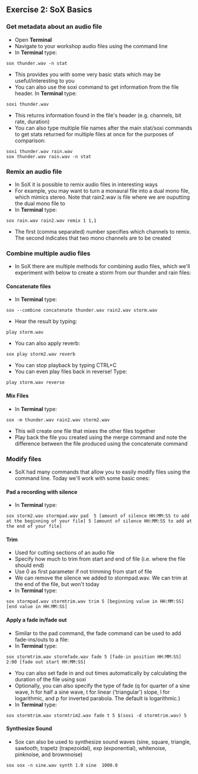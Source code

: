 ## Exercise 2: SoX Basics

### Get metadata about an audio file
- Open **Terminal**
- Navigate to your workshop audio files using the command line
- In **Terminal** type:
~~~shell
sox thunder.wav -n stat
~~~
- This provides you with some very basic stats which may be useful/interesting to you
- You can also use the soxi command to get information from the file header. In **Terminal** type:
~~~shell
soxi thunder.wav
~~~
 - This returns information found in the file's header (e.g. channels, bit rate, duration)
 - You can also type multiple file names after the main stat/soxi commands to get stats returned for multiple files at once for the purposes of comparison:
 ~~~shell
 soxi thunder.wav rain.wav
 sox thunder.wav rain.wav -n stat
 ~~~
 ### Remix an audio file
- In SoX it is possible to remix audio files in interesting ways
- For example, you may want to turn a monaural file into a dual mono file, which mimics stereo. Note that rain2.wav is file where we are ouputting the dual mono file to
- In **Terminal** type:
~~~shell
sox rain.wav rain2.wav remix 1 1,1
~~~ 
- The first (comma separated) number specifies which channels to remix. The second indicates that two mono channels are to be created
### Combine multiple audio files
- In SoX there are multiple methods for combining audio files, which we'll experiment with below to create a storm from our thunder and rain files:
#### Concatenate files
- In **Terminal** type:
~~~shell
sox --combine concatenate thunder.wav rain2.wav storm.wav
~~~
- Hear the result by typing:
~~~shell
play storm.wav
~~~
- You can also apply reverb:
~~~shell
sox play storm2.wav reverb
~~~
- You can stop playback by typing CTRL+C
- You can even play files back in reverse! Type:
~~~shell
play storm.wav reverse
~~~
#### Mix Files
- In **Terminal** type:
~~~shell
sox -m thunder.wav rain2.wav storm2.wav
~~~ 
- This will create one file that mixes the other files together
- Play back the file you created using the merge command and note the difference between the file produced using the concatenate command
### Modify files
- SoX had many commands that allow you to easily modify files using the command line. Today we'll work with some basic ones:
#### Pad a recording with silence
- In **Terminal** type:
~~~shell
sox storm2.wav stormpad.wav pad  5 [amount of silence HH:MM:SS to add at the beginning of your file] 5 [amount of silence HH:MM:SS to add at the end of your file]  
~~~ 
#### Trim
- Used for cutting sections of an audio file
- Specify how much to trim from start and end of file (i.e. where the file should end)
- Use 0 as first parameter if not trimming from start of file
- We can remove the silence we added to stormpad.wav. We can trim at the end of the file, but won't today
- In **Terminal** type:
~~~shell
sox stormpad.wav stormtrim.wav trim 5 [beginning value in HH:MM:SS] [end value in HH:MM:SS]
~~~ 
#### Apply a fade in/fade out
- Similar to the pad command, the fade command can be used to add fade-ins/outs to a file:
- In **Terminal** type:
~~~shell
sox stormtrim.wav stormfade.wav fade 5 [fade-in position HH:MM:SS] 2:00 [fade out start HH:MM:SS]
~~~
- You can also set fade in and out times automatically by calculating the duration of the file using soxi
- Optionally, you can also specify the type of fade (q for quarter of a sine wave, h for half a sine wave, t for linear (‘triangular’) slope, l for logarithmic, and p for inverted parabola. The default is logarithmic.)
- In **Terminal** type: 
~~~shell
sox stormtrim.wav stormtrim2.wav fade t 5 $(soxi -d stormtrim.wav) 5
~~~ 
#### Synthesize Sound
- Sox can also be used to synthesize sound waves (sine, square, triangle, sawtooth, trapetz (trapezoidal), exp (exponential), whitenoise, pinknoise, and brownnoise)
~~~shell
sox sox -n sine.wav synth 1.0 sine  1000.0
~~~ 

